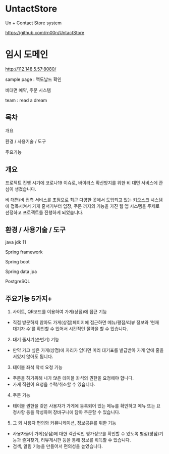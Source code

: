 # UntactStore
Un + Contact Store system

https://github.com/rn00n/UntactStore

# 임시 도메인
http://112.148.5.57:8080/

sample page : 맥도날드 확인

비대면 예약, 주문 시스템

team : read a dream


목차
-
개요

환경 / 사용기술 / 도구

주요기능

개요
-
프로젝트 진행 시기에 코로나19 이슈로, 바이러스 확산방지를 위한 비 대면 서비스에 관심이 생겼습니다.

비 대면/비 접촉 서비스를 초점으로 최근 다양한 곳에서 도입되고 있는 키오스크 시스템에 접목시켜서
가게 줄서기부터 입장, 주문 까지의 기능을 가진 웹 앱 시스템을 주제로 선정하고 
프로젝트를 진행하게 되었습니다.

환경 / 사용기술 / 도구
-
java jdk 11

Spring framework

Spring boot

Spring data jpa

PostgreSQL

주요기능 5가지+
-
1. 사이트, QR코드를 이용하여 가게(상점)에 접근 기능
- 직접 방문하지 않아도 가게(상점)페이지에 접근하면 메뉴/평점/리뷰 정보와 ‘현재 대기자 수’를 확인할 수 있어서 시간적인 절약을 할 수 있습니다.
  
2. 대기 줄서기(순번기) 기능
- 만약 가고 싶은 가게(상점)에 자리가 없다면 미리 대기표를 발급받아 가게 앞에 줄을 서있지 않아도 됩니다.

3. 테이블 좌석 착석 요청 기능
- 주문을 하기위해 내가 앉은 테이블 좌석의 권한을 요청해야 합니다.
- 가게 직원이 요청을 수락/취소할 수 있습니다.

4. 주문 기능
- 테이블 권한을 갖은 사용자가 가게에 등록되어 있는 메뉴를 확인하고 
메뉴 또는 요청사항 등을 작성하여 장바구니에 담아 주문할 수 있습니다.

5. 그 외 사용자 편의와 커뮤니케이션, 정보공유를 위한 기능
- 사용자들이 가게(상점)에 대한 객관적인 평가정보를 확인할 수 있도록
  별점(평점)기능과 즐겨찾기, 리뷰게시판 등을 통해 정보를 획득할 수 있습니다.
 - 검색, 알림 기능을 만들어서 편의성을 높였습니다.

